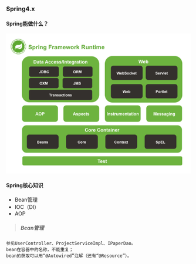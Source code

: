 ### Spring4.x


#### Spring能做什么？

![SpringFrameworkRuntime](../../static/pic/SpringFrameworkRuntime.png)

#### Spring核心知识

+ Bean管理
+ IOC（DI）
+ AOP

> ##### Bean管理

    参见UserController、ProjectServiceImpl、IPaperDao。
    bean在容器中的名称，不能重复；
    bean的获取可以用“@Autowired”注解（还有“@Resource”）。
